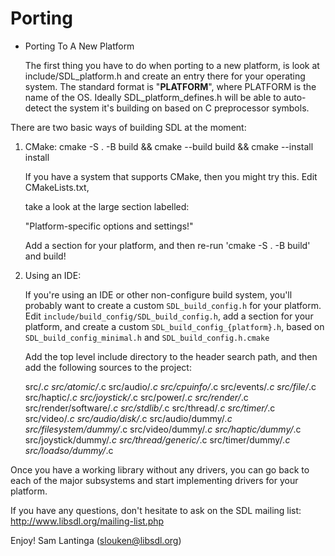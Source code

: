 Porting
=======

* Porting To A New Platform

  The first thing you have to do when porting to a new platform, is look at
include/SDL_platform.h and create an entry there for your operating system.
The standard format is "__PLATFORM__", where PLATFORM is the name of the OS.
Ideally SDL_platform_defines.h will be able to auto-detect the system it's building
on based on C preprocessor symbols.

There are two basic ways of building SDL at the moment:

1. CMake:  cmake -S . -B build && cmake --build build && cmake --install install

   If you have a system that supports CMake, then you might try this.  Edit CMakeLists.txt,

   take a look at the large section labelled:

	"Platform-specific options and settings!"

   Add a section for your platform, and then re-run 'cmake -S . -B build' and build!

2. Using an IDE:

   If you're using an IDE or other non-configure build system, you'll probably want to create a custom `SDL_build_config.h` for your platform.  Edit `include/build_config/SDL_build_config.h`, add a section for your platform, and create a custom `SDL_build_config_{platform}.h`, based on `SDL_build_config_minimal.h` and `SDL_build_config.h.cmake`

   Add the top level include directory to the header search path, and then add
   the following sources to the project:

	src/*.c
	src/atomic/*.c
	src/audio/*.c
	src/cpuinfo/*.c
	src/events/*.c
	src/file/*.c
	src/haptic/*.c
	src/joystick/*.c
	src/power/*.c
	src/render/*.c
	src/render/software/*.c
	src/stdlib/*.c
	src/thread/*.c
	src/timer/*.c
	src/video/*.c
	src/audio/disk/*.c
	src/audio/dummy/*.c
	src/filesystem/dummy/*.c
	src/video/dummy/*.c
	src/haptic/dummy/*.c
	src/joystick/dummy/*.c
	src/thread/generic/*.c
	src/timer/dummy/*.c
	src/loadso/dummy/*.c


Once you have a working library without any drivers, you can go back to each
of the major subsystems and start implementing drivers for your platform.

If you have any questions, don't hesitate to ask on the SDL mailing list:
	http://www.libsdl.org/mailing-list.php

Enjoy!
	Sam Lantinga				(slouken@libsdl.org)

